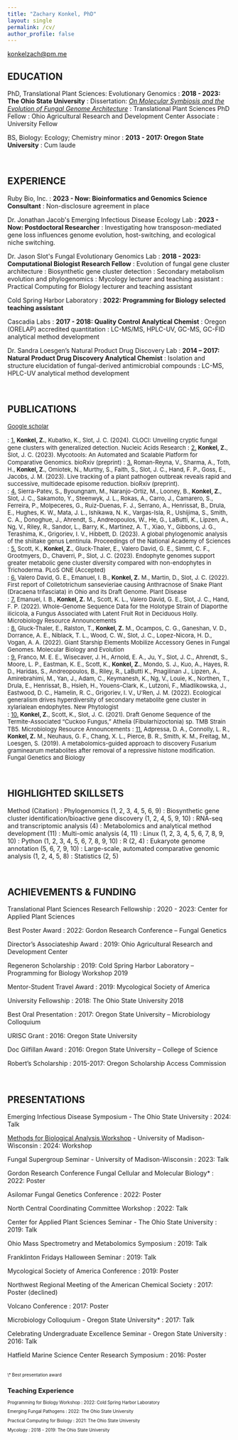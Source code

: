 ```yaml
---
title: "Zachary Konkel, PhD"
layout: single
permalink: /cv/
author_profile: false
---
```


konkelzach@pm.me


EDUCATION
---------

PhD, Translational Plant Sciences: Evolutionary Genomics
:    **2018 - 2023: The Ohio State University**
:    Dissertation: [*On Molecular Symbiosis and the Evolution of Fungal Genome Architecture*](http://rave.ohiolink.edu/etdc/view?acc_num=osu1692587815963288)
:    Translational Plant Sciences PhD Fellow
:    Ohio Agricultural Research and Development Center Associate
:    University Fellow

BS, Biology: Ecology; Chemistry minor
:    **2013 - 2017: Oregon State University**
:    Cum laude


<br />

EXPERIENCE
---------
Ruby Bio, Inc.
:   **2023 - Now: Bioinformatics and Genomics Science Consultant**
:   Non-disclosure agreement in place

Dr. Jonathan Jacob's Emerging Infectious Disease Ecology Lab
:    **2023 - Now: Postdoctoral Researcher**
:    Investigating how transposon-mediated gene loss influences genome
evolution, host-switching, and ecological niche switching.

Dr. Jason Slot's Fungal Evolutionary Genomics Lab
:    **2018 - 2023: Computational Biologist Research Fellow**
:    Evolution of fungal gene cluster architecture
:    Biosynthetic gene cluster detection
:    Secondary metabolism evolution and phylogenomics
:    Mycology lecturer and teaching assistant
:    Practical Computing for Biology lecturer and teaching assistant

Cold Spring Harbor Laboratory
:    **2022: Programming for Biology selected teaching assistant**

Cascadia Labs
:    **2017 - 2018: Quality Control Analytical Chemist**
:    Oregon (ORELAP) accredited quantitation
:    LC-MS/MS, HPLC-UV, GC-MS, GC-FID analytical method development

Dr. Sandra Loesgen’s Natural Product Drug Discovery Lab
:    **2014 – 2017: Natural Product Drug Discovery Analytical Chemist**
:    Isolation and structure elucidation of fungal-derived antimicrobial compounds
:    LC-MS, HPLC-UV analytical method development

<br />


PUBLICATIONS
---------

<a href="https://scholar.google.com/citations?user=fMdoXDMAAAAJ&hl=en&oi=ao"><font size="2">Google scholar</font></a>

:    <font size="2"><u>1.</u> <b><b>Konkel, Z.</b></b>, Kubatko, K., Slot, J. C. (2024). CLOCI: Unveiling cryptic fungal gene clusters with generalized detection. Nucleic Acids Research</font> 
:    <font size="2"><u>2.</u> <b><b>Konkel, Z.</b></b>, Slot, J. C. (2023). Mycotools: An Automated and Scalable Platform for Comparative Genomics. bioRxiv (preprint)</font>
:    <font size="2"><u>3.</u> Roman-Reyna, V., Sharma, A., Toth, H., <b><b>Konkel, Z.</b></b>, Omiotek, N., Murthy, S., Faith, S., Slot, J. C., Hand, F. P., Goss, E., Jacobs, J. M. (2023). Live tracking of a plant pathogen outbreak reveals rapid and successive, multidecade episome reduction. bioRxiv (preprint).</font>  
:    <font size="2"><u>4.</u> Sierra-Patev, S., Byoungnam, M., Naranjo-Ortiz, M., Looney, B., <b><b>Konkel, Z.</b></b>, Slot, J. C., Sakamoto, Y., Steenwyk, J. L., Rokas, A., Carro, J., Camarero, S., Ferreira, P., Molpeceres, G., Ruiz-Duenas, F. J., Serrano, A., Henrissat, B., Drula, E., Hughes, K. W., Mata, J. L., Ishikawa, N. K., Vargas-Isla, R., Ushijima, S., Smith, C. A., Donoghue, J., Ahrendt, S., Andreopoulos, W., He, G., LaButti, K., Lipzen, A., Ng, V., Riley, R., Sandor, L., Barry, K., Martinez, A. T., Xiao, Y., Gibbons, J. G., Terashima, K., Grigoriev, I. V., Hibbett, D. (2023). A global phylogenomic analysis of the shiitake genus Lentinula. Proceedings of the National Academy of Sciences</font>  
:    <font size="2"><u>5.</u> Scott, K., <b>Konkel, Z.</b>, Gluck-Thaler, E., Valero David, G. E., Simmt, C. F., Grootmyers, D., Chaverri, P., Slot, J. C. (2023). Endophyte genomes support greater metabolic gene cluster diversity compared with non-endophytes in Trichoderma. PLoS ONE (Accepted)</font>  
:    <font size="2"><u>6.</u> Valero David, G. E., Emanuel, I. B., <b>Konkel, Z.</b> M., Martin, D., Slot, J. C. (2022). First report of Colletotrichum sansevieriae causing Anthracnose of Snake Plant (Dracaena trifasciata) in Ohio and its Draft Genome. Plant Disease</font>  
:    <font size="2"><u>7.</u> Emanuel, I. B., <b>Konkel, Z.</b> M., Scott, K. L., Valero David, G. E., Slot, J. C., Hand, F. P. (2022). Whole-Genome Sequence Data for the Holotype Strain of Diaporthe ilicicola, a Fungus Associated with Latent Fruit Rot in Deciduous Holly. Microbiology Resource Announcements</font>  
:    <font size="2"><u>8.</u> Gluck-Thaler, E., Ralston, T., <b>Konkel, Z.</b> M., Ocampos, C. G., Ganeshan, V. D., Dorrance, A. E., Niblack, T. L., Wood, C. W., Slot, J. C., Lopez-Nicora, H. D., Vogan, A. A. (2022). Giant Starship Elements Mobilize Accessory Genes in Fungal Genomes. Molecular Biology and Evolution</font>  
:    <font size="2"><u>9.</u> Franco, M. E. E., Wisecaver, J. H., Arnold, E. A., Ju, Y., Slot, J. C., Ahrendt, S., Moore, L. P., Eastman, K. E., Scott, K., <b>Konkel, Z.</b>, Mondo, S. J., Kuo, A., Hayes, R. D., Haridas, S., Andreopoulos, B., Riley, R., LaButti K., Pnagilinan J., Lipzen, A., Amirebrahimi, M., Yan, J., Adam, C., Keymanesh, K., Ng, V., Louie, K., Northen, T., Drula, E., Henrissat, B., Hsieh, H., Youens-Clark, K., Lutzoni, F., Miadlikowska, J., Eastwood, D. C., Hamelin, R. C., Grigoriev, I. V., U’Ren, J. M. (2022). Ecological
generalism drives hyperdiversity of secondary metabolite gene cluster in xylarialean endophytes. New Phytologist</font>  
:    <font size="2"><u>10.</u> <b>Konkel, Z.</b>, Scott, K., Slot, J. C. (2021). Draft Genome Sequence of the Termite-Associated “Cuckoo Fungus,” Athelia (Fibularhizoctonia) sp. TMB Strain TB5. Microbiology Resource Announcements</font>
:    <font size="2"><u>11.</u> Adpressa, D. A., Connolly, L. R., <b>Konkel, Z.</b> M., Neuhaus, G. F., Chang, X. L., Pierce, B. R., Smith, K. M., Freitag, M., Loesgen, S. (2019). A metabolomics-guided approach to discovery Fusarium graminearum metabolites after removal of a repressive histone modification. Fungal Genetics and Biology</font>

<br />

HIGHLIGHTED SKILLSETS 
-------

Method (Citation)
:   Phylogenomics (1, 2, 3, 4, 5, 6, 9)
:   Biosynthetic gene cluster identification/bioactive gene discovery (1, 2, 4, 5,
  9, 10)
:   RNA-seq and transcriptomic analysis (4)
:   Metabolomics and analytical method development (11)
:   Multi-omic analysis (4, 11)
:   Linux (1, 2, 3, 4, 5, 6, 7, 8, 9, 10)
:   Python (1, 2, 3, 4, 5, 6, 7, 8, 9, 10)
:   R (2, 4)
:   Eukaryote genome annotation (5, 6, 7, 9, 10)
:   Large-scale, automated comparative genomic analysis (1, 2, 4, 5, 8)
:   Statistics (2, 5)

<br />

ACHIEVEMENTS & FUNDING
-------

Translational Plant Sciences Research Fellowship
:    2020 - 2023: Center for Applied Plant Sciences

Best Poster Award
:    2022: Gordon Research Conference – Fungal Genetics

Director’s Associateship Award
:    2019: Ohio Agricultural Research and Development Center

Regeneron Scholarship
:    2019: Cold Spring Harbor Laboratory – Programming for Biology Workshop 2019

Mentor-Student Travel Award
:    2019: Mycological Society of America

University Fellowship
:    2018: The Ohio State University 2018

Best Oral Presentation
:    2017: Oregon State University – Microbiology Colloquium

URISC Grant
:    2016: Oregon State University

Doc Gilfillan Award
:    2016: Oregon State University – College of Science

Robert’s Scholarship
:    2015-2017: Oregon Scholarship Access Commission

<br />

PRESENTATIONS
-------

Emerging Infectious Disease Symposium - The Ohio State University
:    2024: Talk

[Methods for Biological Analysis Workshop](https://www.youtube.com/watch?v=5FVbRDy-nBU&t=3143s) - University of Madison-Wisconsin
:    2024: Workshop

Fungal Supergroup Seminar - University of Madison-Wisconsin
:    2023: Talk

Gordon Research Conference Fungal Cellular and Molecular Biology*
:    2022: Poster

Asilomar Fungal Genetics Conference
:    2022: Poster

North Central Coordinating Committee Workshop
:    2022: Talk

Center for Applied Plant Sciences Seminar - The Ohio State University
:    2019: Talk

Ohio Mass Spectrometry and Metabolomics Symposium
:    2019: Talk

Franklinton Fridays Halloween Seminar
:    2019: Talk

Mycological Society of America Conference
:    2019: Poster

Northwest Regional Meeting of the American Chemical Society
:    2017: Poster (declined)

Volcano Conference
:    2017: Poster

Microbiology Colloquium - Oregon State University*
:    2017: Talk

Celebrating Undergraduate Excellence Seminar - Oregon State University
:    2016: Talk

Hatfield Marine Science Center Research Symposium
:    2016: Poster

<br />
<sup><sub>\* Best presentation award

<br />

Teaching Experience
-------

Programming for Biology Workshop
:    2022: Cold Spring Harbor Laboratory

Emerging Fungal Pathogens
:    2022: The Ohio State University

Practical Computing for Biology
:    2021: The Ohio State University

Mycology
:    2018 - 2019: The Ohio State University

